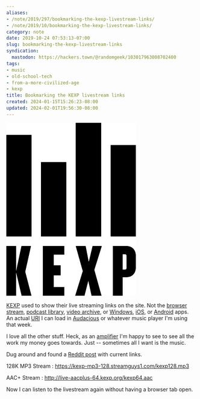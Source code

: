 ```yaml
---
aliases:
- /note/2019/297/bookmarking-the-kexp-livestream-links/
- /note/2019/10/bookmarking-the-kexp-livestream-links/
category: note
date: 2019-10-24 07:53:13-07:00
slug: bookmarking-the-kexp-livestream-links
syndication:
  mastodon: https://hackers.town/@randomgeek/103017963008702400
tags:
- music
- old-school-tech
- from-a-more-civilized-age
- kexp
title: Bookmarking the KEXP livestream links
created: 2024-01-15T15:26:23-08:00
updated: 2024-02-01T19:56:30-08:00
---
```


![attachments/img/2019/cover-2019-10-24.jpg](../../../attachments/img/2019/cover-2019-10-24.jpg)

[KEXP](../../../card/KEXP.md) used to show their live streaming links on the site. Not the [browser stream](https://kexp.org/listen), [podcast library](https://kexp.org/podcasts/), [video archive](https://kexp.org/watch/), or [Windows](https://www.microsoft.com/en-us/p/kexp/9wzdncrcslz0?activetab=pivot:overviewtab), [iOS](https://apps.apple.com/us/app/kexp-radio/id342254135), or [Android](https://play.google.com/store/apps/details?id=org.kexp.android) apps. An actual [URI](https://en.wikipedia.org/wiki/Uniform_Resource_Identifier) I can load in [Audacious](https://audacious-media-player.org/) or whatever music player I'm using that week.

I love all the other stuff. Heck, as an [amplifier](https://kexp.org/donate/) I'm happy to see to see all the work my money goes towards. Just -- sometimes all I want is the music.

Dug around and found a [Reddit post](https://www.reddit.com/r/KEXP/comments/c9dgwg/livestream_url/) with current links.

128K MP3 Stream
: https://kexp-mp3-128.streamguys1.com/kexp128.mp3

AAC+ Stream
: http://live-aacplus-64.kexp.org/kexp64.aac

Now I can listen to the livestream again without having a browser tab open.

